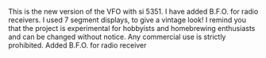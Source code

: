 This is the new version of the VFO with si 5351. 
I have added B.F.O.  for radio receivers. 
I used 7 segment displays, to give a vintage look! 
I remind you that the project is experimental for hobbyists and homebrewing enthusiasts and can be changed without notice. 
Any commercial use is strictly prohibited. Added B.F.O. for radio receiver
